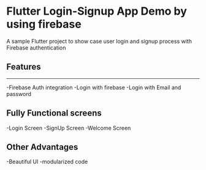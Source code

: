 # Flutter Login-Signup App Demo by using firebase

A sample Flutter project to show case user login and signup process with Firebase authentication

## Features
---
-Firebase Auth integration
-Login with firebase 
-Login with Email and password

## Fully Functional screens
-Login Screen
-SignUp Screen
-Welcome Screen

## Other Advantages
-Beautiful UI
-modularized code
